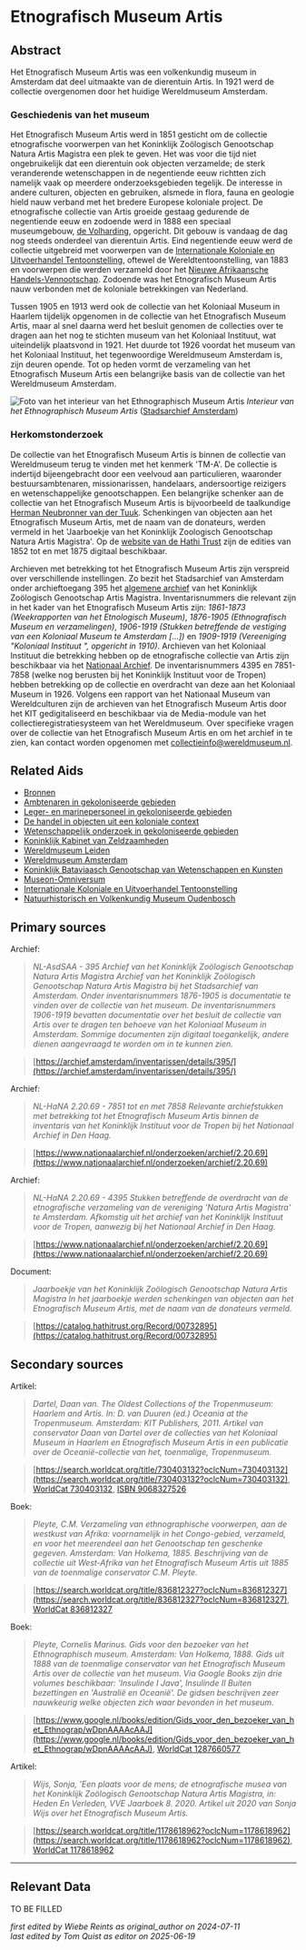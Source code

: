 
# Etnografisch Museum Artis


## Abstract

Het Etnografisch Museum Artis was een volkenkundig museum in Amsterdam dat deel uitmaakte van de dierentuin Artis. In 1921 werd de collectie overgenomen door het huidige Wereldmuseum Amsterdam.

### Geschiedenis van het museum

Het Etnografisch Museum Artis werd in 1851 gesticht om de collectie etnografische voorwerpen van het Koninklijk Zoölogisch Genootschap Natura Artis Magistra een plek te geven. Het was voor die tijd niet ongebruikelijk dat een dierentuin ook objecten verzamelde; de sterk veranderende wetenschappen in de negentiende eeuw richtten zich namelijk vaak op meerdere onderzoeksgebieden tegelijk. De interesse in andere culturen, objecten en gebruiken, alsmede in flora, fauna en geologie hield nauw verband met het bredere Europese koloniale project. De etnografische collectie van Artis groeide gestaag gedurende de negentiende eeuw en zodoende werd in 1888 een speciaal museumgebouw, [de Volharding](http://www.wikidata.org/entity/Q17302628), opgericht. Dit gebouw is vandaag de dag nog steeds onderdeel van dierentuin Artis. Eind negentiende eeuw werd de collectie uitgebreid met voorwerpen van de [Internationale Koloniale en Uitvoerhandel Tentoonstelling](https://www.wikidata.org/entity/Q2417163), oftewel de Wereldtentoonstelling, van 1883 en voorwerpen die werden verzameld door het [Nieuwe Afrikaansche Handels-Vennootschap](http://www.wikidata.org/entity/Q2543001). Zodoende was het Etnografisch Museum Artis nauw verbonden met de koloniale betrekkingen van Nederland.

Tussen 1905 en 1913 werd ook de collectie van het Koloniaal Museum in Haarlem tijdelijk opgenomen in de collectie van het Etnografisch Museum Artis, maar al snel daarna werd het besluit genomen de collecties over te dragen aan het nog te stichten museum van het Koloniaal Instituut, wat uiteindelijk plaatsvond in 1921. Het duurde tot 1926 voordat het museum van het Koloniaal Instituut, het tegenwoordige Wereldmuseum Amsterdam is, zijn deuren opende. Tot op heden vormt de verzameling van het Etnografisch Museum Artis een belangrijke basis van de collectie van het Wereldmuseum Amsterdam.

![Foto van het interieur van het Ethnographisch Museum Artis](https://upload.wikimedia.org/wikipedia/commons/d/d9/Artis%2C_interieur_ethnografisch_museum_3.jpg)
_Interieur van het Ethnographisch Museum Artis_ ([Stadsarchief Amsterdam](https://commons.wikimedia.org/wiki/File:Artis,_interieur_ethnografisch_museum_3.jpg))

### Herkomstonderzoek

De collectie van het Etnografisch Museum Artis is binnen de collectie van Wereldmuseum terug te vinden met het kenmerk 'TM-A'. De collectie is indertijd bijeengebracht door een veelvoud aan particulieren, waaronder bestuursambtenaren, missionarissen, handelaars, andersoortige reizigers en wetenschappelijke genootschappen. Een belangrijke schenker aan de collectie van het Etnografisch Museum Artis is bijvoorbeeld de taalkundige [Herman Neubronner van der Tuuk](http://www.wikidata.org/entity/Q549882). Schenkingen van objecten aan het Etnografisch Museum Artis, met de naam van de donateurs, werden vermeld in het 'Jaarboekje van het Koninklijk Zoologisch Genootschap Natura Artis Magistra'. Op de [website van de Hathi Trust](https://catalog.hathitrust.org/Record/007328956) zijn de edities van 1852 tot en met 1875 digitaal beschikbaar.

Archieven met betrekking tot het Etnografisch Museum Artis zijn verspreid over verschillende instellingen. Zo bezit het Stadsarchief van Amsterdam onder archieftoegang 395 het [algemene archief](https://archief.amsterdam/inventarissen/details/395/) van het Koninklijk Zoölogisch Genootschap Artis Magistra. Inventarisnummers die relevant zijn in het kader van het Etnografisch Museum Artis zijn: *1861-1873 (Weekrapporten van het Etnologisch Museum)*, *1876-1905 (Ethnografisch Museum en verzamelingen)*, *1906-1919 (Stukken betreffende de vestiging van een Koloniaal Museum te Amsterdam [...])* en *1909-1919 (Vereeniging "Koloniaal Instituut ", opgericht in 1910)*. Archieven van het Koloniaal Instituut die betrekking hebben op de etnografische collectie van Artis zijn beschikbaar via het [Nationaal Archief](https://www.nationaalarchief.nl/onderzoeken/archief/2.20.69). De inventarisnummers 4395 en 7851-7858 (welke nog berusten bij het Koninklijk Instituut voor de Tropen) hebben betrekking op de collectie en overdracht van deze aan het Koloniaal Museum in 1926. Volgens een rapport van het Nationaal Museum van Wereldculturen zijn de archieven van het Etnografisch Museum Artis door het KIT gedigitaliseerd en beschikbaar via de Media-module van het collectieregistratiesysteem van het Wereldmuseum. Over specifieke vragen over de collectie van het Etnografisch Museum Artis en om het archief in te zien, kan contact worden opgenomen met [collectieinfo@wereldmuseum.nl](mailto:collectieinfo@wereldmuseum.nl).


## Related Aids

 - [Bronnen](niveau1/Dutch/Sources_20240425.yml)  
 - [Ambtenaren in gekoloniseerde gebieden](niveau2/Dutch/CivilServants_20240320.yml)  
 - [Leger- en marinepersoneel in gekoloniseerde gebieden](niveau2/Dutch/MilitaryAndNavy_20240326.yml)  
 - [De handel in objecten uit een koloniale context](niveau2/Dutch/Trade_20240326.yml)  
 - [Wetenschappelijk onderzoek in gekoloniseerde gebieden](niveau2/Dutch/Science_20240814.yml)  
 - [Koninklijk Kabinet van Zeldzaamheden](niveau3/Dutch/KKZ_20240313.yml)  
 - [Wereldmuseum Leiden](niveau3/Dutch/WMLeiden_20240327.yml)  
 - [Wereldmuseum Amsterdam](niveau3/Dutch/WMAmsterdam_20240711.yml)  
 - [Koninklijk Bataviaasch Genootschap van Wetenschappen en Kunsten](niveau3/Dutch/BGKW_20240827.yml)  
 - [Museon-Omniversum](niveau3/Dutch/Museon_20250429.yml)  
 - [Internationale Koloniale en Uitvoerhandel Tentoonstelling](niveau3/Dutch/Wereldtentoonstelling1883_202550304.yml)  
 - [Natuurhistorisch en Volkenkundig Museum Oudenbosch](niveau3/Dutch/MOudenbosch_20250603.yml)  

## Primary sources

Archief:
  > *NL-AsdSAA - 395 Archief van het Koninklijk Zoölogisch Genootschap Natura Artis Magistra*
  > _Archief van het Koninklijk Zoölogisch Genootschap Natura Artis Magistra bij het Stadsarchief van Amsterdam. Onder inventarisnummers 1876-1905 is documentatie te vinden over de collectie van het museum. De inventarisnummers 1906-1919 bevatten documentatie over het besluit de collectie van Artis over te dragen ten behoeve van het Koloniaal Museum in Amsterdam. Sommige documenten zijn digitaal toegankelijk, andere dienen aangevraagd te worden om in te kunnen zien._  

  > [https://archief.amsterdam/inventarissen/details/395/](https://archief.amsterdam/inventarissen/details/395/)

Archief:
  > *NL-HaNA 2.20.69 - 7851 tot en met 7858*
  > _Relevante archiefstukken met betrekking tot het Etnografisch Museum Artis binnen de inventaris van het Koninklijk Instituut voor de Tropen bij het Nationaal Archief in Den Haag._  

  > [https://www.nationaalarchief.nl/onderzoeken/archief/2.20.69](https://www.nationaalarchief.nl/onderzoeken/archief/2.20.69)

Archief:
  > *NL-HaNA 2.20.69 - 4395*
  > _Stukken betreffende de overdracht van de etnografische verzameling van de vereniging 'Natura Artis Magistra' te Amsterdam. Afkomstig uit het archief van het Koninklijk Instituut voor de Tropen, aanwezig bij het Nationaal Archief in Den Haag._  

  > [https://www.nationaalarchief.nl/onderzoeken/archief/2.20.69](https://www.nationaalarchief.nl/onderzoeken/archief/2.20.69)

Document:
  > *Jaarboekje van het Koninklijk Zoölogisch Genootschap Natura Artis Magistra*
  > _In het jaarboekje werden schenkingen van objecten aan het Etnografisch Museum Artis, met de naam van de donateurs vermeld._  

  > [https://catalog.hathitrust.org/Record/00732895](https://catalog.hathitrust.org/Record/00732895)

## Secondary sources

Artikel:
  > *Dartel, Daan van. The Oldest Collections of the Tropenmuseum: Haarlem and Artis. In: D. van Duuren (ed.) Oceania at the Tropenmuseum. Amsterdam: KIT Publishers, 2011.*
  > _Artikel van conservator Daan van Dartel over de collecties van het Koloniaal Museum in Haarlem en Etnografisch Museum Artis in een publicatie over de Oceanië-collectie van het, toenmalige, Tropenmuseum._  

  > [https://search.worldcat.org/title/730403132?oclcNum=730403132](https://search.worldcat.org/title/730403132?oclcNum=730403132), [WorldCat 730403132](https://search.worldcat.org/title/730403132), [ISBN 9068327526](https://isbnsearch.org/isbn/9068327526)

Boek:
  > *Pleyte, C.M.  Verzameling van ethnographische voorwerpen, aan de westkust van Afrika: voornamelijk in het Congo-gebied, verzameld, en voor het meerendeel aan het Genootschap ten geschenke gegeven. Amsterdam: Van Holkema, 1885.*
  > _Beschrijving van de collectie uit West-Afrika van het Etnografisch Museum Artis uit 1885 van de toenmalige conservator C.M. Pleyte._  

  > [https://search.worldcat.org/title/836812327?oclcNum=836812327](https://search.worldcat.org/title/836812327?oclcNum=836812327), [WorldCat 836812327](https://search.worldcat.org/title/836812327)

Boek:
  > *Pleyte, Cornelis Marinus. Gids voor den bezoeker van het Ethnographisch museum. Amsterdam: Van Holkema, 1888.*
  > _Gids uit 1888 van de toenmalige conservator van het Etnografisch Museum Artis over de collectie van het museum. Via Google Books zijn drie volumes beschikbaar: 'Insulinde I Java', Insulinde II Buiten bezettingen en 'Australië en Oceanië'. De gidsen beschrijven zeer nauwkeurig welke objecten zich waar bevonden in het museum._  

  > [https://www.google.nl/books/edition/Gids_voor_den_bezoeker_van_het_Ethnograp/wDpnAAAAcAAJ](https://www.google.nl/books/edition/Gids_voor_den_bezoeker_van_het_Ethnograp/wDpnAAAAcAAJ), [WorldCat 1287660577](https://search.worldcat.org/title/1287660577)

Artikel:
  > *Wijs, Sonja, 'Een plaats voor de mens; de etnografische musea van het Koninklijk Zoölogisch Genootschap Natura Artis Magistra, in: Heden En Verleden, VVE Jaarboek 8. 2020.*
  > _Artikel uit 2020 van Sonja Wijs over het Etnografisch Museum Artis._  

  > [https://search.worldcat.org/title/1178618962?oclcNum=1178618962](https://search.worldcat.org/title/1178618962?oclcNum=1178618962), [WorldCat 1178618962](https://search.worldcat.org/title/1178618962)



---
## Relevant Data 
TO BE FILLED

_first edited by Wiebe Reints as original_author on 2024-07-11_  
_last edited by Tom Quist as editor on 2025-06-19_
        